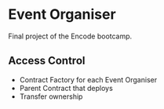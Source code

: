 # Event Organiser

Final project of the Encode bootcamp.


## Access Control

- Contract Factory for each Event Organiser
- Parent Contract that deploys
- Transfer ownership


